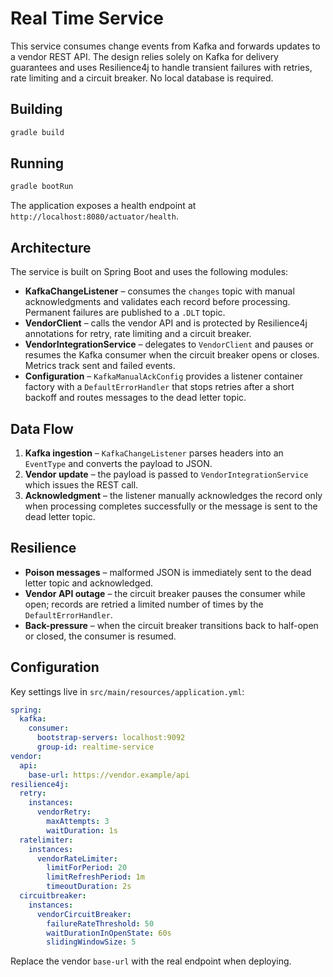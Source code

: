 # Real Time Service

This service consumes change events from Kafka and forwards updates to a vendor REST API. The design relies solely on Kafka for delivery guarantees and uses Resilience4j to handle transient failures with retries, rate limiting and a circuit breaker. No local database is required.

## Building

```bash
gradle build
```

## Running

```bash
gradle bootRun
```

The application exposes a health endpoint at `http://localhost:8080/actuator/health`.

## Architecture

The service is built on Spring Boot and uses the following modules:

- **KafkaChangeListener** – consumes the `changes` topic with manual acknowledgments and validates each record before processing. Permanent failures are published to a `.DLT` topic.
- **VendorClient** – calls the vendor API and is protected by Resilience4j annotations for retry, rate limiting and a circuit breaker.
- **VendorIntegrationService** – delegates to `VendorClient` and pauses or resumes the Kafka consumer when the circuit breaker opens or closes. Metrics track sent and failed events.
- **Configuration** – `KafkaManualAckConfig` provides a listener container factory with a `DefaultErrorHandler` that stops retries after a short backoff and routes messages to the dead letter topic.

## Data Flow

1. **Kafka ingestion** – `KafkaChangeListener` parses headers into an `EventType` and converts the payload to JSON.
2. **Vendor update** – the payload is passed to `VendorIntegrationService` which issues the REST call.
3. **Acknowledgment** – the listener manually acknowledges the record only when processing completes successfully or the message is sent to the dead letter topic.

## Resilience

- **Poison messages** – malformed JSON is immediately sent to the dead letter topic and acknowledged.
- **Vendor API outage** – the circuit breaker pauses the consumer while open; records are retried a limited number of times by the `DefaultErrorHandler`.
- **Back-pressure** – when the circuit breaker transitions back to half-open or closed, the consumer is resumed.

## Configuration

Key settings live in `src/main/resources/application.yml`:

```yaml
spring:
  kafka:
    consumer:
      bootstrap-servers: localhost:9092
      group-id: realtime-service
vendor:
  api:
    base-url: https://vendor.example/api
resilience4j:
  retry:
    instances:
      vendorRetry:
        maxAttempts: 3
        waitDuration: 1s
  ratelimiter:
    instances:
      vendorRateLimiter:
        limitForPeriod: 20
        limitRefreshPeriod: 1m
        timeoutDuration: 2s
  circuitbreaker:
    instances:
      vendorCircuitBreaker:
        failureRateThreshold: 50
        waitDurationInOpenState: 60s
        slidingWindowSize: 5
```

Replace the vendor `base-url` with the real endpoint when deploying.
